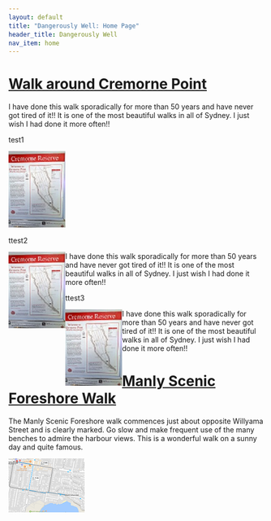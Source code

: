 ```yaml
---
layout: default
title: "Dangerously Well: Home Page"
header_title: Dangerously Well
nav_item: home
---
```






# [](#header-1)[Walk around Cremorne Point](\walks\walk_around_cremorne_point)


I have done this walk sporadically for more than 50 years and have never got tired of it!! It is one of the most beautiful walks in all of Sydney. I just wish I had done it more often!!

test1

[![][smallpic]][largepic]

[smallpic]: \assets\img\cremorne_point\WalkAroundCremornePoint_112_150.jpg "Cremorne Point Map"
[largepic]: \assets\img\cremorne_point\WalkAroundCremornePoint.jpg



ttest2

 <img align="left" src="\assets\img\cremorne_point\WalkAroundCremornePoint_112_150.jpg" />  I have done this walk sporadically for more than 50 years and have never got tired of it!! It is one of the most beautiful walks in all of Sydney. I just wish I had done it more often!! 







ttest3


 <div style="float:left"><img src="\assets\img\cremorne_point\WalkAroundCremornePoint_112_150.jpg" /></div>  I have done this walk sporadically for more than 50 years and have never got tired of it!! It is one of the most beautiful walks in all of Sydney. I just wish I had done it more often!! 
 
 
 
 
 
 
 
 

# [](#header-2)[Manly Scenic Foreshore Walk](\walks\manly_foreshore)

The Manly Scenic Foreshore walk commences just about opposite Willyama Street and is clearly marked. Go slow and make frequent use of the many benches to admire the harbour views. This is a wonderful walk on a sunny day and quite famous.

![](\assets\img\manly_foreshore\map_manly_foreshore_walk_150_106.png)









